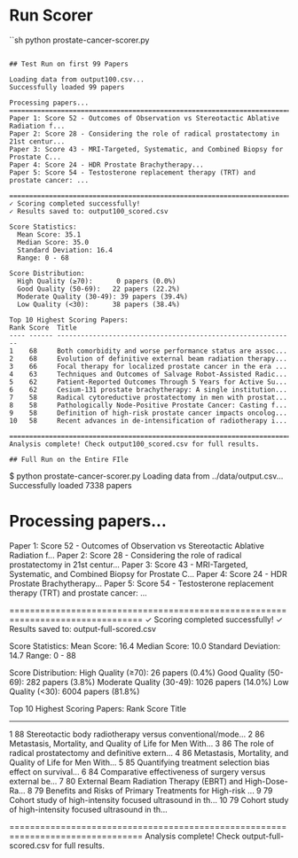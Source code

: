 # Run Scorer

``sh
python prostate-cancer-scorer.py
```

## Test Run on first 99 Papers

Loading data from output100.csv...
Successfully loaded 99 papers

Processing papers...
================================================================================
Paper 1: Score 52 - Outcomes of Observation vs Stereotactic Ablative Radiation f...
Paper 2: Score 28 - Considering the role of radical prostatectomy in 21st centur...
Paper 3: Score 43 - MRI-Targeted, Systematic, and Combined Biopsy for Prostate C...
Paper 4: Score 24 - HDR Prostate Brachytherapy...
Paper 5: Score 54 - Testosterone replacement therapy (TRT) and prostate cancer: ...

================================================================================
✓ Scoring completed successfully!
✓ Results saved to: output100_scored.csv

Score Statistics:
  Mean Score: 35.1
  Median Score: 35.0
  Standard Deviation: 16.4
  Range: 0 - 68

Score Distribution:
  High Quality (≥70):      0 papers (0.0%)
  Good Quality (50-69):   22 papers (22.2%)
  Moderate Quality (30-49): 39 papers (39.4%)
  Low Quality (<30):      38 papers (38.4%)

Top 10 Highest Scoring Papers:
Rank Score  Title
---- ------ ------------------------------------------------------------
1    68     Both comorbidity and worse performance status are assoc...
2    68     Evolution of definitive external beam radiation therapy...
3    66     Focal therapy for localized prostate cancer in the era ...
4    63     Techniques and Outcomes of Salvage Robot-Assisted Radic...
5    62     Patient-Reported Outcomes Through 5 Years for Active Su...
6    62     Cesium-131 prostate brachytherapy: A single institution...
7    58     Radical cytoreductive prostatectomy in men with prostat...
8    58     Pathologically Node-Positive Prostate Cancer: Casting f...
9    58     Definition of high-risk prostate cancer impacts oncolog...
10   58     Recent advances in de-intensification of radiotherapy i...

================================================================================
Analysis complete! Check output100_scored.csv for full results.

## Full Run on the Entire FIle

```
$ python prostate-cancer-scorer.py
Loading data from ../data/output.csv...
Successfully loaded 7338 papers

Processing papers...
================================================================================
Paper 1: Score 52 - Outcomes of Observation vs Stereotactic Ablative Radiation f...
Paper 2: Score 28 - Considering the role of radical prostatectomy in 21st centur...
Paper 3: Score 43 - MRI-Targeted, Systematic, and Combined Biopsy for Prostate C...
Paper 4: Score 24 - HDR Prostate Brachytherapy...
Paper 5: Score 54 - Testosterone replacement therapy (TRT) and prostate cancer: ...

================================================================================
✓ Scoring completed successfully!
✓ Results saved to: output-full-scored.csv

Score Statistics:
  Mean Score: 16.4
  Median Score: 10.0
  Standard Deviation: 14.7
  Range: 0 - 88

Score Distribution:
  High Quality (≥70):     26 papers (0.4%)
  Good Quality (50-69):   282 papers (3.8%)
  Moderate Quality (30-49): 1026 papers (14.0%)
  Low Quality (<30):      6004 papers (81.8%)

Top 10 Highest Scoring Papers:
Rank Score  Title
---- ------ ------------------------------------------------------------
1    88     Stereotactic body radiotherapy versus conventional/mode...
2    86     Metastasis, Mortality, and Quality of Life for Men With...
3    86     The role of radical prostatectomy and definitive extern...
4    86     Metastasis, Mortality, and Quality of Life for Men With...
5    85     Quantifying treatment selection bias effect on survival...
6    84     Comparative effectiveness of surgery versus external be...
7    80     External Beam Radiation Therapy (EBRT) and High-Dose-Ra...
8    79     Benefits and Risks of Primary Treatments for High-risk ...
9    79     Cohort study of high-intensity focused ultrasound in th...
10   79     Cohort study of high-intensity focused ultrasound in th...

================================================================================
Analysis complete! Check output-full-scored.csv for full results.
```